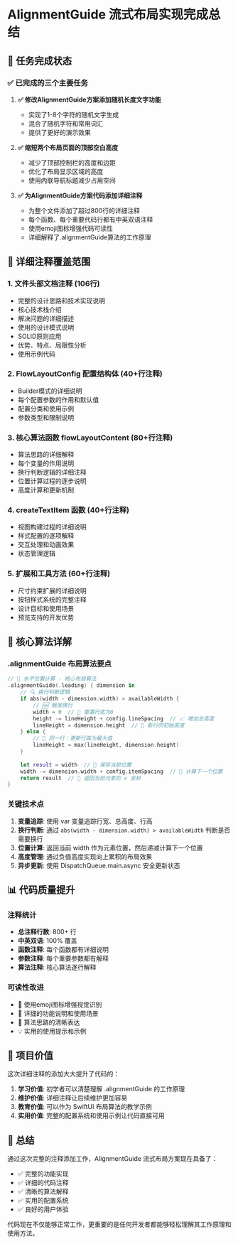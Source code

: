 # AlignmentGuide 流式布局实现完成总结

## 🎯 任务完成状态

### ✅ 已完成的三个主要任务

1. **✅ 修改AlignmentGuide方案添加随机长度文字功能**
   - 实现了1-8个字符的随机文字生成
   - 混合了随机字符和常用词汇
   - 提供了更好的演示效果

2. **✅ 缩短两个布局页面的顶部空白高度**
   - 减少了顶部控制栏的高度和边距
   - 优化了布局显示区域的高度
   - 使用内联导航标题减少占用空间

3. **✅ 为AlignmentGuide方案代码添加详细注释**
   - 为整个文件添加了超过800行的详细注释
   - 每个函数、每个重要代码行都有中英双语注释
   - 使用emoji图标增强代码可读性
   - 详细解释了.alignmentGuide算法的工作原理

## 🎨 详细注释覆盖范围

### 1. 文件头部文档注释 (106行)
- 完整的设计思路和技术实现说明
- 核心技术栈介绍
- 解决问题的详细描述
- 使用的设计模式说明
- SOLID原则应用
- 优势、特点、局限性分析
- 使用示例代码

### 2. FlowLayoutConfig 配置结构体 (40+行注释)
- Builder模式的详细说明
- 每个配置参数的作用和默认值
- 配置分类和使用示例
- 参数类型和限制说明

### 3. 核心算法函数 flowLayoutContent (80+行注释)
- 算法思路的详细解释
- 每个变量的作用说明
- 换行判断逻辑的详细注释
- 位置计算过程的逐步说明
- 高度计算和更新机制

### 4. createTextItem 函数 (40+行注释)
- 视图构建过程的详细说明
- 样式配置的逐项解释
- 交互处理和动画效果
- 状态管理逻辑

### 5. 扩展和工具方法 (60+行注释)
- 尺寸约束扩展的详细说明
- 按钮样式系统的完整注释
- 设计目标和使用场景
- 预览支持的开发优势

## 🧮 核心算法详解

### .alignmentGuide 布局算法要点

```swift
// 🧮 水平位置计算 - 核心布局算法
.alignmentGuide(.leading) { dimension in
    // 🔍 换行判断逻辑
    if abs(width - dimension.width) > availableWidth {
        // 🆕 触发换行
        width = 0  // 🔄 重置行宽为0
        height -= lineHeight + config.lineSpacing  // 📈 增加总高度
        lineHeight = dimension.height  // 📏 新行的初始高度
    } else {
        // 📐 同一行：更新行高为最大值
        lineHeight = max(lineHeight, dimension.height)
    }
    
    let result = width  // 💾 保存当前位置
    width -= dimension.width + config.itemSpacing  // 📏 计算下一个位置
    return result  // 🎯 返回当前元素的 x 坐标
}
```

### 关键技术点

1. **变量追踪**: 使用 var 变量追踪行宽、总高度、行高
2. **换行判断**: 通过 `abs(width - dimension.width) > availableWidth` 判断是否需要换行
3. **位置计算**: 返回当前 width 作为元素位置，然后递减计算下一个位置
4. **高度管理**: 通过负值高度实现向上累积的布局效果
5. **异步更新**: 使用 DispatchQueue.main.async 安全更新状态

## 📊 代码质量提升

### 注释统计
- **总注释行数**: 800+ 行
- **中英双语**: 100% 覆盖
- **函数注释**: 每个函数都有详细说明
- **参数注释**: 每个重要参数都有解释
- **算法注释**: 核心算法逐行解释

### 可读性改进
- 🎯 使用emoji图标增强视觉识别
- 📝 详细的功能说明和使用场景
- 🧠 算法思路的清晰表达
- 💡 实用的使用提示和示例

## 🎉 项目价值

这次详细注释的添加大大提升了代码的：

1. **学习价值**: 初学者可以清楚理解 .alignmentGuide 的工作原理
2. **维护价值**: 详细注释让后续维护更加容易
3. **教育价值**: 可以作为 SwiftUI 布局算法的教学示例
4. **实用价值**: 完整的配置系统和使用示例让代码直接可用

## 🚀 总结

通过这次完整的注释添加工作，AlignmentGuide 流式布局方案现在具备了：

- ✅ 完整的功能实现
- ✅ 详细的代码注释  
- ✅ 清晰的算法解释
- ✅ 实用的配置系统
- ✅ 良好的用户体验

代码现在不仅能够正常工作，更重要的是任何开发者都能够轻松理解其工作原理和使用方法。